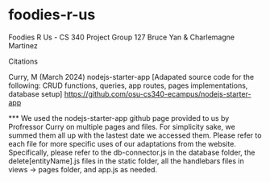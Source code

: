 # foodies-r-us
Foodies R Us - CS 340 Project
Group 127
Bruce Yan & Charlemagne Martinez

Citations

Curry, M (March 2024) nodejs-starter-app [Adapated source code for the following: CRUD functions, queries, app routes, pages implementations, database setup] 
https://github.com/osu-cs340-ecampus/nodejs-starter-app

*** We used the nodejs-starter-app github page provided to us by Profressor Curry on multiple pages and files. For simplicity sake, we summed them all up with the lastest date we accessed them. Please refer to each file for more specific uses of our adaptations from the website. Specifically, please refer to the db-connector.js in the database folder, the delete[entityName].js files in the static folder,
all the handlebars files in views -> pages folder, and app.js as needed.
